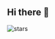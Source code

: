 ## Hi there 👋

<img src="https://99px.ru/sstorage/86/2021/03/image_860703211504409126449.gif" alt="stars" wight="200">

